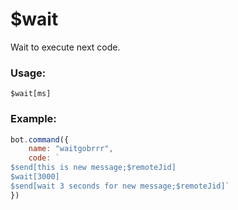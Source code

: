 # $wait

Wait <ms> to execute next code.

### Usage:

```plain
$wait[ms]
```

### Example:
```javascript
bot.command({
    name: "waitgobrrr",
    code: `
$send[this is new message;$remoteJid]
$wait[3000]
$send[wait 3 seconds for new message;$remoteJid]`
})
```
